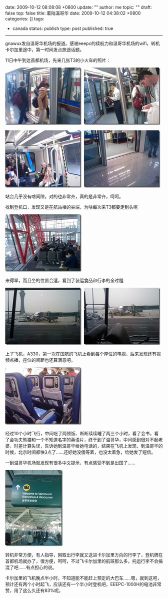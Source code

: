 date: 2009-10-12 08:08:08 +0800
update: ""
author: me
topic: ""
draft: false
top: false
title: 着陆温哥华
date: 2009-10-12 04:38:02 +0800
categories: []
tags:
- canada
status: publish
type: post
published: true
---
<p>gnawux发自温哥华机场的报道。感谢eeepc的续航力和温哥华机场的wifi，转机卡尔加里途中，第一时间发点旅途话题。</p>

<p>11日中午到达首都机场，先来几张T3的小火车的照片：</p>

<p><a href="http://wangxu.me/blog/wp-content/uploads/2009/10/IMAGE_709.jpg"><img style="border-bottom: 0px; border-left: 0px; display: inline; border-top: 0px; border-right: 0px" title="IMAGE_709" border="0" alt="IMAGE_709" src="/assets/IMAGE_709_thumb.jpg" width="244" height="184" /></a>&#160; <a href="http://wangxu.me/blog/wp-content/uploads/2009/10/IMAGE_710.jpg"><img style="border-bottom: 0px; border-left: 0px; display: inline; border-top: 0px; border-right: 0px" title="IMAGE_710" border="0" alt="IMAGE_710" src="/assets/IMAGE_710_thumb.jpg" width="244" height="184" /></a></p>

<p><a href="http://wangxu.me/blog/wp-content/uploads/2009/10/IMAGE_711.jpg"><img style="border-bottom: 0px; border-left: 0px; display: inline; border-top: 0px; border-right: 0px" title="IMAGE_711" border="0" alt="IMAGE_711" src="/assets/IMAGE_711_thumb.jpg" width="244" height="184" /></a>&#160; <a href="http://wangxu.me/blog/wp-content/uploads/2009/10/IMAGE_712.jpg"><img style="border-bottom: 0px; border-left: 0px; display: inline; border-top: 0px; border-right: 0px" title="IMAGE_712" border="0" alt="IMAGE_712" src="/assets/IMAGE_712_thumb.jpg" width="244" height="184" /></a></p>

<p>站台几乎没有啥间隙，对的也非常齐，真的是非常齐，呵呵。</p>

<p>找到登机口，发现又是在航站楼的尖端，为啥每次来T3都要走到头呢</p>

<p><a href="http://wangxu.me/blog/wp-content/uploads/2009/10/IMAGE_714.jpg"><img style="border-bottom: 0px; border-left: 0px; display: inline; border-top: 0px; border-right: 0px" title="IMAGE_714" border="0" alt="IMAGE_714" src="/assets/IMAGE_714_thumb.jpg" width="244" height="184" /></a></p>

<p>来得早，而且坐的位置合适，看到了装运食品和行李的全过程</p>

<p><a href="http://wangxu.me/blog/wp-content/uploads/2009/10/IMAGE_716.jpg"><img style="border-bottom: 0px; border-left: 0px; display: inline; border-top: 0px; border-right: 0px" title="IMAGE_716" border="0" alt="IMAGE_716" src="/assets/IMAGE_716_thumb.jpg" width="244" height="184" /></a>&#160; <a href="http://wangxu.me/blog/wp-content/uploads/2009/10/IMAGE_717.jpg"><img style="border-bottom: 0px; border-left: 0px; display: inline; border-top: 0px; border-right: 0px" title="IMAGE_717" border="0" alt="IMAGE_717" src="/assets/IMAGE_717_thumb.jpg" width="244" height="184" /></a>&#160; </p>

<p>上了飞机，A330，第一次在国航的飞机上看到每个座位的电视，后来发现还有视频点播，座位的间距也还算满意吧。</p>

<p><a href="http://wangxu.me/blog/wp-content/uploads/2009/10/IMAGE_718.jpg"><img style="border-bottom: 0px; border-left: 0px; display: inline; border-top: 0px; border-right: 0px" title="IMAGE_718" border="0" alt="IMAGE_718" src="/assets/IMAGE_718_thumb.jpg" width="244" height="184" /></a>&#160;&#160;&#160;&#160;&#160; </p>

<p>经过10个小时飞行，中间吃了两顿饭、断断续续睡了两三个小时，看了会书，看了会功夫熊猫和一个不知道名字的英语片，终于到了温哥华，中间感到很对不起老婆，时差计算失误，告诉她到温哥华给她电话的，结果在飞机上发现，到温哥华的时候，北京时间都快3点了……还好她没傻等着，也没太着急，给她发了短信。</p>

<p>一到温哥华机场就发现有很多中文提示，有点感受不到是出国了……</p>

<p><a href="http://wangxu.me/blog/wp-content/uploads/2009/10/IMAGE_719.jpg"><img style="border-bottom: 0px; border-left: 0px; display: inline; border-top: 0px; border-right: 0px" title="IMAGE_719" border="0" alt="IMAGE_719" src="/assets/IMAGE_719_thumb.jpg" width="184" height="244" /></a> </p>

<p>转机非常方便，有人指导，刚取出行李就又送进卡尔加里方向的行李了，登机牌在首都机场就办了，很方便，呵呵，不过飞卡尔加里的航班那么多，托运行李不会搞混了吧……有点担心的说。</p>

<p>卡尔加里的飞机晚点半小时，不知道能不能赶上预定的大巴车……嗯，就到这吧，预计还有两个小时起飞，应该还有一个半小时登机吧，EEEPC-1000H的电池非常赞，用了这么久还有83%呢。</p>
